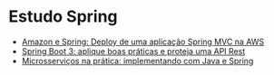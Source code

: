 # Estudo Spring

- [Amazon e Spring: Deploy de uma aplicação Spring MVC na AWS](https://cursos.alura.com.br/course/spring-amazon)
- [Spring Boot 3: aplique boas práticas e proteja uma API Rest](https://cursos.alura.com.br/course/spring-boot-aplique-boas-praticas-proteja-api-rest)
- [Microsserviços na prática: implementando com Java e Spring](https://cursos.alura.com.br/course/microsservicos-implementando-java-spring)

